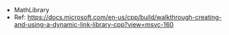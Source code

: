 - MathLibrary
- Ref: https://docs.microsoft.com/en-us/cpp/build/walkthrough-creating-and-using-a-dynamic-link-library-cpp?view=msvc-160